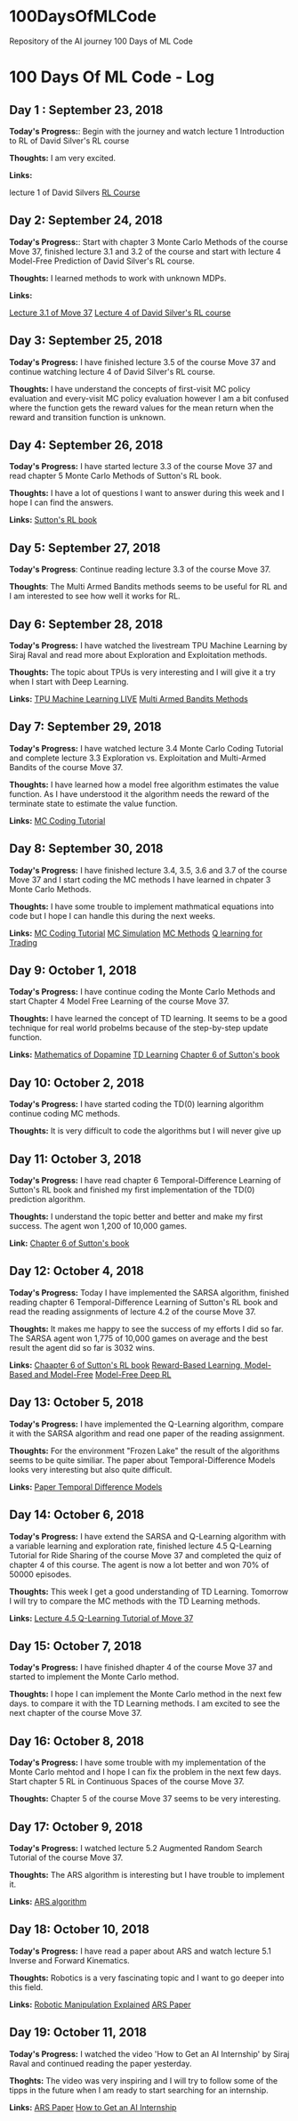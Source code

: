 # 100DaysOfMLCode
Repository of the AI journey 100 Days of ML Code

# 100 Days Of ML Code - Log

## Day 1 : September 23, 2018

**Today's Progress:**: Begin with the journey and watch lecture 1 Introduction to 
RL of David Silver's RL course

**Thoughts:** I am very excited.

**Links:**

lecture 1 of David Silvers [RL Course](https://www.youtube.com/watch?v=2pWv7GOvuf0&list=PLzuuYNsE1EZAXYR4FJ75jcJseBmo4KQ9-)

## Day 2: September 24, 2018

**Today's Progress:**: Start with chapter 3 Monte Carlo Methods of the course Move 37,
finished lecture 3.1 and 3.2 of the course and start with lecture 4 Model-Free Prediction 
of David Silver's RL course.

**Thoughts:** I learned methods to work with unknown MDPs.

**Links:**

[Lecture 3.1 of Move 37](https://www.youtube.com/watch?v=kYWw6GBRjVk)
[Lecture 4 of David Silver's RL course](https://www.youtube.com/watch?v=PnHCvfgC_ZA&list=PLzuuYNsE1EZAXYR4FJ75jcJseBmo4KQ9-&index=4)

## Day 3: September 25, 2018

**Today's Progress:** I have finished lecture 3.5 of the course Move 37 and continue watching
lecture 4 of David Silver's RL course.

**Thoughts:** I have understand the concepts of first-visit MC policy evaluation and
every-visit MC policy evaluation however I am a bit confused where the function
gets the reward values for the mean return when the reward and transition 
function is unknown.

## Day 4: September 26, 2018

**Today's Progress:** I have started lecture 3.3 of the course Move 37 and read
chapter 5 Monte Carlo Methods of Sutton's RL book.

**Thoughts:** I have a lot of questions I want to answer
during this week and I hope I can find the answers.

**Links:**
[Sutton's RL book](http://incompleteideas.net/book/bookdraft2018jan1.pdf)

## Day 5: September 27, 2018

**Today's Progress**: Continue reading lecture 3.3 of the course Move 37.

**Thoughts**: The Multi Armed Bandits methods seems to be useful for RL and I am
interested to see how well it works for RL.

## Day 6: September 28, 2018

**Today's Progress:** I have watched the livestream TPU Machine Learning by Siraj Raval
and read more about Exploration and Exploitation methods.

**Thoughts:** The topic about TPUs is very interesting and I will give it a try
when I start with Deep Learning.

**Links:**
[TPU Machine Learning LIVE](https://www.youtube.com/watch?v=jgNwywYcH4w)
[Multi Armed Bandits Methods](https://www.searchenginepeople.com/blog/16072-multi-armed-bandits-ab-testing-makes-money.html)

## Day 7: September 29, 2018

**Today's Progress:** I have watched lecture 3.4 Monte Carlo Coding 
Tutorial and complete lecture 3.3 Exploration vs. Exploitation and Multi-Armed Bandits 
of the course Move 37.

**Thoughts:** I have learned how a model free algorithm estimates the
value function. As I have understood it the algorithm needs the reward of
the terminate state to estimate the value function.

**Links:**
[MC Coding Tutorial](https://www.youtube.com/watch?v=mMEFFN1H5Cg)

## Day 8: September 30, 2018

**Today's Progress:** I have finished lecture 3.4, 3.5, 3.6 and 3.7 of the course Move 37
and I start coding the MC methods I have learned in chpater 3 Monte Carlo Methods.

**Thoughts:** I have some trouble to implement mathmatical equations into code
but I hope I can handle this during the next weeks.

**Links:**
[MC Coding Tutorial](https://www.youtube.com/watch?v=mMEFFN1H5Cg)
[MC Simulation](https://www.vertex42.com/ExcelArticles/mc/MonteCarloSimulation.html)
[MC Methods](https://www.kth.se/social/files/58b941d5f276542843812288/RL04-Monte-Carlo.pdf)
[Q learning for Trading](https://www.youtube.com/watch?v=rRssY6FrTvU)

## Day 9: October 1, 2018

**Today's Progress:** I have continue coding the Monte Carlo Methods and start Chapter 4 Model Free Learning
of the course Move 37.

**Thoughts:** I have learned the concept of TD learning. It seems to be a good technique
for real world probelms because of the step-by-step update function.

**Links:**
[Mathematics of Dopamine](https://www.youtube.com/watch?v=-vhYoS3751g)
[TD Learning](https://www.youtube.com/watch?v=f4zTDRavVq0)
[Chapter 6 of Sutton's book](http://incompleteideas.net/book/bookdraft2018jan1.pdf)

## Day 10: October 2, 2018

**Today's Progress:** I have started coding the TD(0) learning algorithm continue coding MC methods.

**Thoughts:** It is very difficult to code the algorithms but I will never give up

## Day 11: October 3, 2018

**Today's Progress:** I have read chapter 6 Temporal-Difference Learning of Sutton's RL
book and finished my first implementation of the TD(0) prediction algorithm.

**Thoughts:** I understand the topic better and better and make my first
success. The agent won 1,200 of 10,000 games.

**Link:**
[Chapter 6 of Sutton's book](http://incompleteideas.net/book/bookdraft2018jan1.pdf)

## Day 12: October 4, 2018

**Today's Progress:** Today I have implemented the SARSA algorithm, finished reading chapter 6 
Temporal-Difference Learning of Sutton's RL book and read the reading assignments of 
lecture 4.2 of the course Move 37.

**Thoughts:** It makes me happy to see the success of my efforts I did so far.
The SARSA agent won 1,775 of 10,000 games on average and the best result
the agent did so far is 3032 wins.

**Links:**
[Chaapter 6 of Sutton's RL book](http://incompleteideas.net/book/bookdraft2018jan1.pdf)
[Reward-Based Learning, Model-Based and Model-Free](https://www.quentinhuys.com/pub/HuysEa14-ModelBasedModelFree.pdf)
[Model-Free Deep RL](https://bair.berkeley.edu/blog/2018/04/26/tdm/)

## Day 13: October 5, 2018

**Today's Progress:** I have implemented the Q-Learning algorithm, compare it with the SARSA algorithm
and read one paper of the reading assignment.

**Thoughts:** For the environment "Frozen Lake" the result of the algorithms seems to be quite similiar.
The paper about Temporal-Difference Models looks very interesting but also quite difficult.

**Links:**
[Paper Temporal Difference Models](https://arxiv.org/abs/1802.09081)

## Day 14: October 6, 2018

**Today's Progress:** I have extend the SARSA and Q-Learning algorithm with a variable learning and
exploration rate, finished lecture 4.5 Q-Learning Tutorial for Ride Sharing of the course Move 37
and completed the quiz of  chapter 4 of this course. The agent is now a lot better 
and won 70% of 50000 episodes.

**Thoughts:** This week I get a good understanding of TD Learning.
Tomorrow I will try to compare the MC methods with the TD Learning methods.

**Links:**
[Lecture 4.5 Q-Learning Tutorial of Move 37](https://www.youtube.com/watch?v=tU6_Fc6bKyQ)

## Day 15: October 7, 2018

**Today's Progress:** I have finished dhapter 4 of the course Move 37 and
started to implement the Monte Carlo method.

**Thoughts:** I hope I can implement the Monte Carlo method in the next few days.
to compare it with the TD Learning methods. I am excited to see the
next chapter of the course Move 37.

## Day 16: October 8, 2018

**Today's Progress:** I have some trouble with my implementation of the Monte Carlo mehtod and
I hope I can fix the problem in the next few days. Start chapter 5 RL in Continuous Spaces of the
course Move 37.

**Thoughts:** Chapter 5 of the course Move 37 seems to be very interesting.  

## Day 17: October 9, 2018

**Today's Progress:** I watched lecture 5.2 Augmented Random Search Tutorial of the course Move 37.

**Thoughts:** The ARS algorithm is interesting but I have trouble to implement it.

**Links:**
[ARS algorithm](https://www.youtube.com/watch?v=2P2Dj5PX5cg&t=226s)

## Day 18: October 10, 2018

**Today's Progress:** I have read a paper about ARS and watch lecture 5.1 Inverse
and Forward Kinematics.

**Thoughts:** Robotics is a very fascinating topic and I want to go deeper into
this field.

**Links:**
[Robotic Manipulation Explained](https://www.youtube.com/watch?v=mCI-f71MAvY)
[ARS Paper](https://arxiv.org/abs/1803.07055)

## Day 19: October 11, 2018

**Today's Progress:** I watched the video 'How to Get an AI Internship' by Siraj Raval and
continued reading the paper yesterday.

**Thoghts:** The video was very inspiring and I will try to follow some of the
tipps in the future when I am ready to start searching for an internship.

**Links:**
[ARS Paper](https://arxiv.org/abs/1803.07055)
[How to Get an AI Internship](https://www.youtube.com/watch?v=CGTn0ceOaOM)
